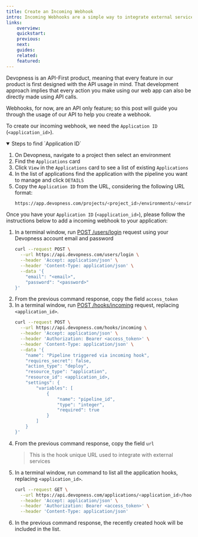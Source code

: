 ```yaml
---
title: Create an Incoming Webhook
intro: Incoming Webhooks are a simple way to integrate external services with your Devopness environments, using a unique URL through which a JSON payload can be sent to run a pipeline with custom input data. Some use cases of external services events include "deploy applications automatically based on GitHub/GitLab/Bitbucket repository updates", "provision and scale infrastructure resources when you payment gateway confirms that a custom subscription has been processed", and many more use cases that can benefit from webhooks integration. Learn how to create an incoming webhook to run pipelines programmatically when events happen on external services.
links:
    overview:
    quickstart:
    previous:
    next:
    guides:
    related:
    featured:
---
```


Devopness is an API-First product, meaning that every feature in our product is first designed with the API usage in mind. That development approach implies that every action you make using our web app can also be directly made using API calls.

Webhooks, for now, are an API only feature; so this post will guide you through the usage of our API to help you create a webhook.

To create our incoming webhook, we need the `Application ID` (`<application_id>`).

<details open>
  <summary>Steps to find `Application ID`</summary>

1. On Devopness, navigate to a project then select an environment
1. Find the `Applications` card
1. Click `View` in the `Applications` card to see a list of existing `Applications`
1. In the list of applications find the application with the pipeline you want to manage and click `DETAILS`
1. Copy the `Application ID` from the URL, considering the following URL format:
    ```bash
    https://app.devopness.com/projects/<project_id>/environments/<environment_id>/applications/<application_id>
    ```

</details>

Once you have your `Application ID` (`<application_id>`), please follow the instructions below to add a incoming webhook to your application:

1. In a terminal window, run [POST /users/login](https://api-docs.devopness.com/#tag/Users/operation/loginUser) request using your Devopness account email and password
    ```bash
    curl --request POST \
      --url https://api.devopness.com/users/login \
      --header 'Accept: application/json' \
      --header 'Content-Type: application/json' \
      --data '{
    	"email": "<email>",
    	"password": "<password>"
    }'
    ```
1. From the previous command response, copy the field `access_token`
1. In a terminal window, run [POST /hooks/incoming](https://api-docs.devopness.com/#tag/Hooks/operation/addHook) request, replacing `<application_id>`.
    ```bash
    curl --request POST \
      --url https://api.devopness.com/hooks/incoming \
      --header 'Accept: application/json' \
      --header 'Authorization: Bearer <access_token>' \
      --header 'Content-Type: application/json' \
      --data '{
    	"name": "Pipeline triggered via incoming hook",
    	"requires_secret": false,
    	"action_type": "deploy",
    	"resource_type": "application",
    	"resource_id": <application_id>,
        "settings": {
		    "variables": [
    			{
		    		"name": "pipeline_id",
				    "type": "integer",
    				"required": true
    			}
		    ]
    	}
    }'
    ```
1. From the previous command response, copy the field `url`
    > This is the hook unique URL used to integrate with external services
1. In a terminal window, run command to list all the application hooks, replacing `<application_id>`.
    ```bash
    curl --request GET \
      --url https://api.devopness.com/applications/<application_id>/hooks \
      --header 'Accept: application/json' \
      --header 'Authorization: Bearer <access_token>' \
      --header 'Content-Type: application/json'
    ```
1. In the previous command response, the recently created hook will be included in the list.
